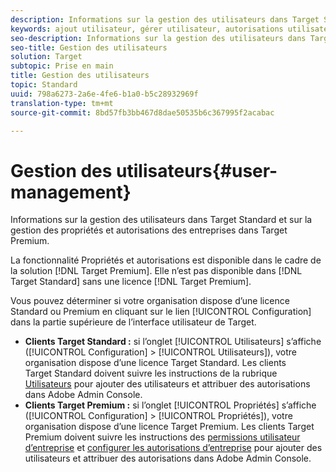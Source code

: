 ```yaml
---
description: Informations sur la gestion des utilisateurs dans Target Standard et sur la gestion des propriétés et autorisations des entreprises dans Target Premium.
keywords: ajout utilisateur, gérer utilisateur, autorisations utilisateur
seo-description: Informations sur la gestion des utilisateurs dans Target Standard et sur la gestion des propriétés et autorisations des entreprises dans Target Premium.
seo-title: Gestion des utilisateurs
solution: Target
subtopic: Prise en main
title: Gestion des utilisateurs
topic: Standard
uuid: 798a6273-2a6e-4fe6-b1a0-b5c28932969f
translation-type: tm+mt
source-git-commit: 8bd57fb3bb467d8dae50535b6c367995f2acabac

---
```



# Gestion des utilisateurs{#user-management}

Informations sur la gestion des utilisateurs dans Target Standard et sur la gestion des propriétés et autorisations des entreprises dans Target Premium.

La fonctionnalité Propriétés et autorisations est disponible dans le cadre de la solution [!DNL Target Premium]. Elle n’est pas disponible dans [!DNL Target Standard] sans une licence [!DNL Target Premium].

Vous pouvez déterminer si votre organisation dispose d’une licence Standard ou Premium en cliquant sur le lien [!UICONTROL Configuration] dans la partie supérieure de l’interface utilisateur de Target.

* **Clients Target Standard :** si l’onglet [!UICONTROL Utilisateurs] s’affiche ([!UICONTROL Configuration] &gt; [!UICONTROL Utilisateurs]), votre organisation dispose d’une licence Target Standard. Les clients Target Standard doivent suivre les instructions de la rubrique [Utilisateurs](/help/administrating-target/c-user-management/c-user-management/user-management.md) pour ajouter des utilisateurs et attribuer des autorisations dans Adobe Admin Console.
* **Clients Target Premium :** si l’onglet [!UICONTROL Propriétés] s’affiche ([!UICONTROL Configuration] &gt; [!UICONTROL Propriétés]), votre organisation dispose d’une licence Target Premium. Les clients Target Premium doivent suivre les instructions des [permissions utilisateur d’entreprise](../../administrating-target/c-user-management/property-channel/property-channel.md#concept_E396B16FA2024ADBA27BC056138F9838) et [configurer les autorisations d’entreprise](../../administrating-target/c-user-management/property-channel/properties-overview.md#concept_22F2855DBF0D4754B9460F5D68749C71) pour ajouter des utilisateurs et attribuer des autorisations dans Adobe Admin Console.

